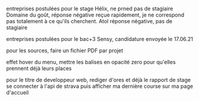 entreprises postulées pour le stage
Hélix, ne prned pas de stagiaire
Domaine du goût, réponse négative reçue rapidement, je ne correspond pas totalement à ce qu'ils cherchent.
Atol réponse négative, pas de stagiaire

entreprises postulées pour le bac+3
Sensy, candidature envoyée le 17.06.21

pour les sources, faire un fichier PDF par projet

effet hover du menu, mettre les balises en opacité zero pour qu'elles prennent déjà leurs places


pour le titre de developpeur web, rediger d'ores et déjà le rapport de stage 
se connecter à l'api de strava puis afficher ma dernière course sur ma page d'accueil